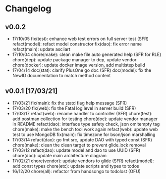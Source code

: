 # Changelog
## v0.0.2
- 17/10/05 fix(test): enhance web test errors on full server test (SFR)
           refact(model): refact model constructor
           fix(dao): fix error name
	   refact(main): update asciiart
- 17/10/04 chore(make): clean make file auto generated help (SFR for RLE)
           chore(dep): update package manager to dep, update vendor
           chore(docker): update docker image version, add multistep build
- 17/04/14 doc(stat): clarify PlusOne go doc (SFR)
           doc(model): fix the NewID documentation to match method content
## v0.0.1 [17/03/21]
- 17/03/21 fix(main): fix the statd flag help message (SFR)
- 17/03/20 fix(web): fix the Fatal log level in server build (SFR)
- 17/03/17 refact(web): rename handler to controller (SFR)
           chore(test): add postman collection for testing
           chore(doc): update vendor manager in README
           refact(dao): interface type safety check, json omitempty tag
           chore(make): make the bench tool work again
           refact(web): update web test to use MongoDB
           fix(main): fix timezone for bson/json marshalling
- 17/03/14 refact(dao): go fmt src, update DAO with typed const (SFR)
           chore(make): clean the clean target to prevent glide.lock removal
- 17/03/12 refact(dao): update model and dao to use UUID (SFR)
           chore(doc): update main architecture diagram
- 17/02/21 chore(vendor): update vendors to glide (SFR)
           refact(model): add const types
           chore(etc): update scripts and types to todos
- 16/12/20 chore(all): refactor from handsongo to todolost (OFU)

